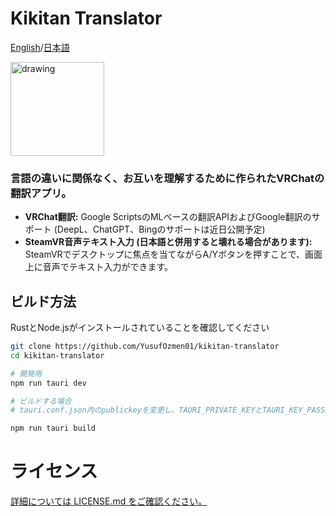 # Kikitan Translator
[English](https://github.com/YusufOzmen01/kikitan-translator)/[日本語](https://github.com/YusufOzmen01/kikitan-translator/blob/main/README_jp.md)

[<img src="https://i.imgur.com/dC3XcKV.png)" alt="drawing" width="150"/>](https://github.com/yusufozmen01/kikitan-translator/releases/latest/download/Kikitan.Translator_x64-setup.exe)

### 言語の違いに関係なく、お互いを理解するために作られたVRChatの翻訳アプリ。

- **VRChat翻訳:** Google ScriptsのMLベースの翻訳APIおよびGoogle翻訳のサポート (DeepL、ChatGPT、Bingのサポートは近日公開予定)
- **SteamVR音声テキスト入力 (日本語と併用すると壊れる場合があります):** SteamVRでデスクトップに焦点を当てながらA/Yボタンを押すことで、画面上に音声でテキスト入力ができます。

## ビルド方法

RustとNode.jsがインストールされていることを確認してください

```sh
git clone https://github.com/YusufOzmen01/kikitan-translator
cd kikitan-translator

# 開発用
npm run tauri dev

# ビルドする場合
# tauri.conf.json内のpublickeyを変更し、TAURI_PRIVATE_KEYとTAURI_KEY_PASSWORD環境変数を割り当てることを確認してください（これらの生成方法についてはtauriのwikiを参照してください）

npm run tauri build
```

# ライセンス

[詳細については LICENSE.md をご確認ください。](https://github.com/YusufOzmen01/kikitan-translator/blob/main/LICENSE.md)